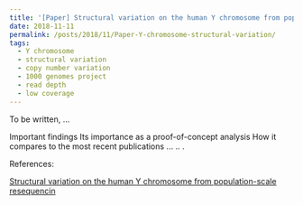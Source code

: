 ```yaml
---
title: '[Paper] Structural variation on the human Y chromosome from population-scale resequencing'
date: 2018-11-11
permalink: /posts/2018/11/Paper-Y-chromosome-structural-variation/
tags:
  - Y chromosome
  - structural variation
  - copy number variation
  - 1000 genomes project
  - read depth
  - low coverage
---
```


To be written, ...

Important findings
Its importance as a proof-of-concept analysis 
How it compares to the most recent publications
...
..
.


References:

[Structural variation on the human Y chromosome from population-scale resequencin](https://www.ncbi.nlm.nih.gov/pmc/articles/PMC4500966/)

